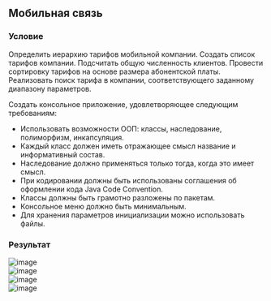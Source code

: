## Мобильная связь
### Условие
Определить иерархию тарифов мобильной компании.
Создать список тарифов компании.
Подсчитать общую численность клиентов.
Провести сортировку тарифов на основе размера абонентской платы.
Реализовать поиск тарифа в компании, соответствующего заданному диапазону параметров.

Создать консольное приложение, удовлетворяющее следующим требованиям:
*	Использовать возможности ООП: классы, наследование, полиморфизм, инкапсуляция.
*	Каждый класс должен иметь отражающее смысл название и информативный состав.
*	Наследование должно применяться только тогда, когда это имеет смысл.
*	При кодировании должны быть использованы соглашения об оформлении кода Java Code Convention.
*	Классы должны быть грамотно разложены по пакетам.
*	Консольное меню должно быть минимальным.
*	Для хранения параметров инициализации можно использовать файлы.

### Результат
![image](https://github.com/ArtemVerzun/SAOD/assets/143192676/f17bbbb3-39d4-40bd-856b-50ce8a04d275)\
![image](https://github.com/ArtemVerzun/SAOD/assets/143192676/4bc5764b-4b23-45c1-ad60-0d89b2898b79)\
![image](https://github.com/ArtemVerzun/SAOD/assets/143192676/56f0afb6-6747-4061-94a8-47002137d85b)\
![image](https://github.com/ArtemVerzun/SAOD/assets/143192676/8ea59468-2bfe-4bcd-9fbd-d646f4d4fc17)
